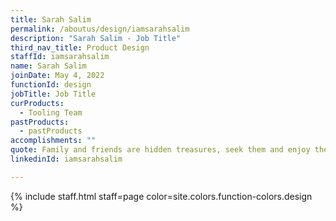 ```yaml
---
title: Sarah Salim
permalink: /aboutus/design/iamsarahsalim
description: "Sarah Salim - Job Title"
third_nav_title: Product Design
staffId: iamsarahsalim
name: Sarah Salim
joinDate: May 4, 2022
functionId: design
jobTitle: Job Title
curProducts:
  - Tooling Team
pastProducts:
  - pastProducts
accomplishments: ""
quote: Family and friends are hidden treasures, seek them and enjoy their riches.
linkedinId: iamsarahsalim

---
```


{% include staff.html staff=page color=site.colors.function-colors.design %}
